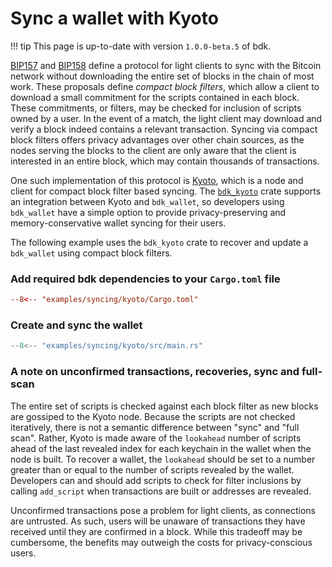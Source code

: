 # Sync a wallet with Kyoto

!!! tip 
    This page is up-to-date with version `1.0.0-beta.5` of bdk.

[BIP157](https://github.com/bitcoin/bips/blob/master/bip-0157.mediawiki) and [BIP158](https://github.com/bitcoin/bips/blob/master/bip-0158.mediawiki) define a protocol for light clients to sync with the Bitcoin network without downloading the entire set of blocks in the chain of most work. These proposals define _compact block filters_, which allow a client to download a small commitment
for the scripts contained in each block. These commitments, or filters, may be checked for inclusion of scripts owned by a user. In the event of a match, the light client may download and verify a block indeed contains a relevant transaction. Syncing via compact block filters offers privacy advantages over other chain sources, as the nodes serving the blocks to the client are only aware that the client is interested in an entire block, which may contain thousands of transactions.

One such implementation of this protocol is [Kyoto](https://github.com/rustaceanrob/kyoto), which is a node and client for compact block filter based syncing. The [`bdk_kyoto`](https://github.com/bitcoindevkit/bdk-kyoto) crate supports an integration between Kyoto and `bdk_wallet`, so developers using `bdk_wallet` have a simple option to provide privacy-preserving and memory-conservative wallet syncing for their users.

The following example uses the `bdk_kyoto` crate to recover and update a `bdk_wallet` using compact block filters.

### Add required bdk dependencies to your `Cargo.toml` file

```toml title="Cargo.toml"
--8<-- "examples/syncing/kyoto/Cargo.toml"
```

### Create and sync the wallet

```rust title="main.rs"
--8<-- "examples/syncing/kyoto/src/main.rs"
```

### A note on unconfirmed transactions, recoveries, sync and full-scan

The entire set of scripts is checked against each block filter as new blocks are gossiped to the Kyoto node. Because the scripts are not checked iteratively, there is not a semantic difference between "sync" and "full scan". Rather, Kyoto is made aware of the `lookahead` number of scripts ahead of the last revealed index for each keychain in the wallet when the node is built. To recover a wallet, the `lookahead` should be set to a number greater than or equal to the number of scripts revealed by the wallet. Developers can and should add scripts to check for filter inclusions by calling `add_script` when transactions are built or addresses are revealed.

Unconfirmed transactions pose a problem for light clients, as connections are untrusted. As such, users will be unaware of transactions they have received until they are confirmed in a block. While this tradeoff may be cumbersome, the benefits may outweigh the costs for privacy-conscious users.